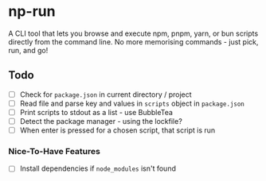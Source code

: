 # np-run

A CLI tool that lets you browse and execute npm, pnpm, yarn, or bun scripts directly from the command line. No more memorising commands - just pick, run, and go!

## Todo

- [ ] Check for `package.json` in current directory / project
- [ ] Read file and parse key and values in `scripts` object in `package.json`
- [ ] Print scripts to stdout as a list - use BubbleTea
- [ ] Detect the package manager - using the lockfile?
- [ ] When enter is pressed for a chosen script, that script is run

### Nice-To-Have Features
- [ ] Install dependencies if `node_modules` isn't found
